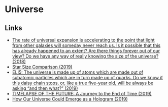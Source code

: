 # Universe

## Links

- [The rate of universal expansion is accelerating to the point that light from other galaxies will someday never reach us. Is it possible that this has already happened to an extent? Are there things forever out of our view? Do we have any way of really knowing the size of the universe? (2018)](https://www.reddit.com/r/askscience/comments/a0o8jv/the_rate_of_universal_expansion_is_accelerating/)
- [Star Size Comparison (2019)](https://www.youtube.com/watch?v=KEHCCsFFIuY)
- [ELI5: The universe is made up of atoms which are made out of subatomic particles which are in turn made up of quarks. Do we know if this daisy chain stops, or, like a true five-year old, will be always be asking “and then what?” (2019)](https://www.reddit.com/r/explainlikeimfive/comments/b6l3g7/eli5_the_universe_is_made_up_of_atoms_which_are/)
- [TIMELAPSE OF THE FUTURE: A Journey to the End of Time (2019)](https://news.ycombinator.com/item?id=19680491)
- [How Our Universe Could Emerge as a Hologram (2019)](https://www.quantamagazine.org/how-our-universe-could-emerge-as-a-hologram-20190221/)
